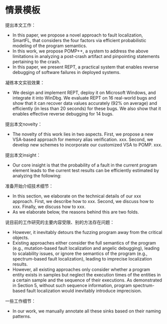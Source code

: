 # 情景模板

提出本文工作：

* In this paper, we propose a novel approach to fault localization, SmartFL, that considers the four factors via efficient probabilistic modeling of the program semantics.
* In this work, we propose POMP++, a system to address the above limitations in analyzing a post-crash artifact and pinpointing statements pertaining to the crash.
* In this paper, we present REPT, a practical system that enables reverse debugging of software failures in deployed systems.

凝练本文实验效果：

* We design and implement REPT, deploy it on Microsoft Windows, and integrate it into WinDbg. We evaluate REPT on 16 real-world bugs and show that it can recover data values accurately (92% on average) and efficiently (in less than 20 seconds) for these bugs. We also show that it enables effective reverse debugging for 14 bugs.

提出本文novelty：

* The novelty of this work lies in two aspects. First, we propose a new VSA-based approach for memory alias verification. xxx. Second, we develop new schemes to incorporate our customized VSA to POMP. xxx.

提出本文insight：

* Our core insight is that the probability of a fault in the current program element leads to the current test results can be efficiently estimated by analyzing the following:

准备开始介绍技术细节：

* In this section, we elaborate on the technical details of our xxx approach.  First, we describe how to xxx. Second, we discuss how to xxx. Finally, we discuss how to xxx.
* As we elaborate below, the reasons behind this are two folds.

说目前的工作研究的主要内容受限、别的方法存在问题：

* However, it inevitably detours the fuzzing program away from the critical objects.
* Existing approaches either consider the full semantics of the program (e.g., mutation-based fault localization and angelic debugging), leading to scalability issues, or ignore the semantics of the program (e.g., spectrum-based fault localization), leading to imprecise localization results.
* However, all existing approaches only consider whether a program entity exists in samples but neglect the execution times of the entities in a certain sample and the sequence of their executions. As demonstrated in Section 5, without such sequence information, program spectrum-based fault localization would inevitably introduce imprecision.

一些工作细节：

*  In our work, we manually annotate all these sinks based on their naming patterns.